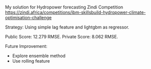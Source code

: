 My solution for Hydropower forecasting Zindi Competition
https://zindi.africa/competitions/ibm-skillsbuild-hydropower-climate-optimisation-challenge

Strategy:
Using simple lag feature and lightgbm as regressor. 

Public Score: 12.279 RMSE. Private Score: 8.062 RMSE.

Future Improvement:
- Explore ensemble method 
- Use rolling feature

